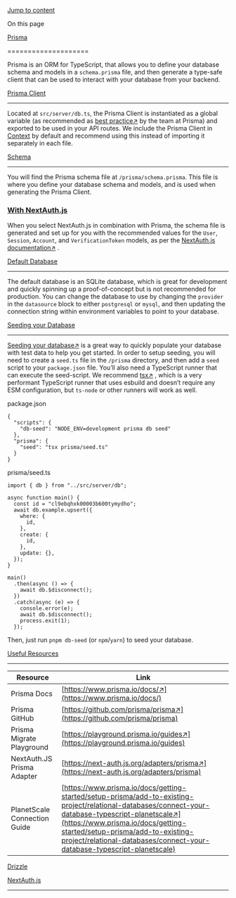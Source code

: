 [Jump to content](#content)

On this page

[Prisma](#overview)

====================

Prisma is an ORM for TypeScript, that allows you to define your database schema and models in a `schema.prisma` file, and then generate a type-safe client that can be used to interact with your database from your backend.

[Prisma Client](#prisma-client)

--------------------------------

Located at `src/server/db.ts`, the Prisma Client is instantiated as a global variable (as recommended as [best practice↗](https://www.prisma.io/docs/guides/database/troubleshooting-orm/help-articles/nextjs-prisma-client-dev-practices#problem)
 by the team at Prisma) and exported to be used in your API routes. We include the Prisma Client in [Context](/en/usage/trpc#-serverapitrpcts)
 by default and recommend using this instead of importing it separately in each file.

[Schema](#schema)

------------------

You will find the Prisma schema file at `/prisma/schema.prisma`. This file is where you define your database schema and models, and is used when generating the Prisma Client.

### [With NextAuth.js](#with-nextauthjs)

When you select NextAuth.js in combination with Prisma, the schema file is generated and set up for you with the recommended values for the `User`, `Session`, `Account`, and `VerificationToken` models, as per the [NextAuth.js documentation↗](https://next-auth.js.org/adapters/prisma)
.

[Default Database](#default-database)

--------------------------------------

The default database is an SQLite database, which is great for development and quickly spinning up a proof-of-concept but is not recommended for production. You can change the database to use by changing the `provider` in the `datasource` block to either `postgresql` or `mysql`, and then updating the connection string within environment variables to point to your database.

[Seeding your Database](#seeding-your-database)

------------------------------------------------

[Seeding your database↗](https://www.prisma.io/docs/guides/database/seed-database)
 is a great way to quickly populate your database with test data to help you get started. In order to setup seeding, you will need to create a `seed.ts` file in the `/prisma` directory, and then add a `seed` script to your `package.json` file. You’ll also need a TypeScript runner that can execute the seed-script. We recommend [tsx↗](https://github.com/esbuild-kit/tsx)
, which is a very performant TypeScript runner that uses esbuild and doesn’t require any ESM configuration, but `ts-node` or other runners will work as well.

package.json

    {
      "scripts": {
        "db-seed": "NODE_ENV=development prisma db seed"
      },
      "prisma": {
        "seed": "tsx prisma/seed.ts"
      }
    }
    

prisma/seed.ts

    import { db } from "../src/server/db";
    
    async function main() {
      const id = "cl9ebqhxk00003b600tymydho";
      await db.example.upsert({
        where: {
          id,
        },
        create: {
          id,
        },
        update: {},
      });
    }
    
    main()
      .then(async () => {
        await db.$disconnect();
      })
      .catch(async (e) => {
        console.error(e);
        await db.$disconnect();
        process.exit(1);
      });
    

Then, just run `pnpm db-seed` (or `npm`/`yarn`) to seed your database.

[Useful Resources](#useful-resources)

--------------------------------------

| Resource | Link |
| --- | --- |
| Prisma Docs | [https://www.prisma.io/docs/↗](https://www.prisma.io/docs/) |
| Prisma GitHub | [https://github.com/prisma/prisma↗](https://github.com/prisma/prisma) |
| Prisma Migrate Playground | [https://playground.prisma.io/guides↗](https://playground.prisma.io/guides) |
| NextAuth.JS Prisma Adapter | [https://next-auth.js.org/adapters/prisma↗](https://next-auth.js.org/adapters/prisma) |
| PlanetScale Connection Guide | [https://www.prisma.io/docs/getting-started/setup-prisma/add-to-existing-project/relational-databases/connect-your-database-typescript-planetscale↗](https://www.prisma.io/docs/getting-started/setup-prisma/add-to-existing-project/relational-databases/connect-your-database-typescript-planetscale) |

[Drizzle](/en/usage/drizzle)

[NextAuth.js](/en/usage/next-auth)

* * *